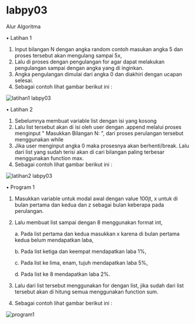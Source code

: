 # labpy03
Alur Algoritma

•	Latihan 1
1.	Input bilangan N dengan angka random contoh masukan angka 5 dan proses tersebut akan mengulang sampai 5x, 
2.	Lalu di proses dengan pengulangan for agar dapat melakukan pengulangan sampai dengan angka yang di inginkan.
3.	Angka pengulangan dimulai dari angka 0 dan diakhiri dengan ucapan selesai.
4.	Sebagai contoh lihat gambar berikut ini :

![latihan1 labpy03](https://user-images.githubusercontent.com/56258731/68991895-79373800-0896-11ea-8e01-5cafbd9d310e.JPG)

•	Latihan 2
1.	Sebelumnya membuat variable list dengan isi yang kosong 
2.	Lalu list tersebut akan di isi oleh user dengan .append melalui proses menginput " Masukkan Bilangan N: ", dari proses perulangan tersebut menggunakan while 
3.	Jika user menginput angka 0 maka prosesnya akan berhenti/break. Lalu dari list yang sudah terisi akan di cari bilangan paling terbesar menggunakan function max.
4.	Sebagai contoh lihat gambar berikut ini : 

![latihan2 labpy03](https://user-images.githubusercontent.com/56258731/68992025-37a78c80-0898-11ea-868a-46e6103b099f.JPG)

•	Program 1 
1.	Masukkan variable untuk modal awal dengan value 100jt, x untuk di bulan pertama dan kedua dan z sebagai bulan keberapa pada perulangan.
2.	Lalu membuat list sampai dengan 8 menggunakan format int,

    a.	Pada list pertama dan kedua masukkan x karena di bulan pertama kedua belum mendapatkan laba,
    
    b.	Pada list ketiga dan keempat mendapatkan laba 1%, 
    
    c.	Pada list ke lima, enam, tujuh mendapatkan laba 5%, 
    
    d.	Pada list ke 8 mendapatkan laba 2%. 
    
 3.	Lalu dari list tersebut menggunakan for dengan list, jika sudah dari list tersebut akan di hitung semua menggunakan function sum.
 4.	Sebagai contoh lihat gambar berikut ini :
 
 ![program1](https://user-images.githubusercontent.com/56258731/68992055-b43a6b00-0898-11ea-867f-4dc4c567f8f1.JPG)

